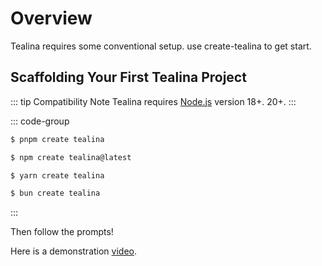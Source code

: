 # Overview

Tealina requires some conventional setup.
use create-tealina to get start.

## Scaffolding Your First Tealina Project

::: tip Compatibility Note
Tealina requires [Node.js](https://nodejs.org/en/) version 18+. 20+.
:::

::: code-group

```bash [PNPM]
$ pnpm create tealina

```

```bash [NPM]
$ npm create tealina@latest
```

```bash [Yarn]
$ yarn create tealina
```

```bash [Bun]
$ bun create tealina
```
:::

Then follow the prompts!

Here is a demonstration [video](https://youtu.be/eYdkl9E6Tec).
